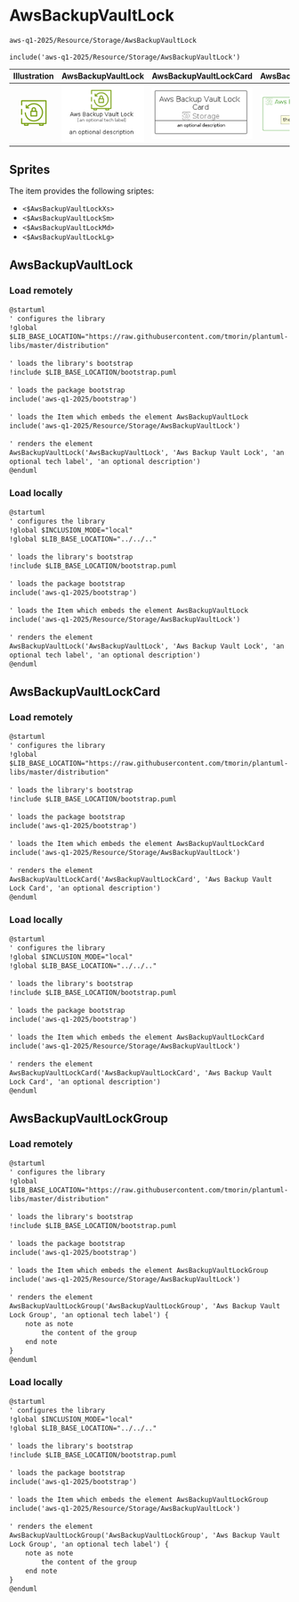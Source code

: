 # AwsBackupVaultLock


```text
aws-q1-2025/Resource/Storage/AwsBackupVaultLock
```

```text
include('aws-q1-2025/Resource/Storage/AwsBackupVaultLock')
```



| Illustration | AwsBackupVaultLock | AwsBackupVaultLockCard | AwsBackupVaultLockGroup |
| :---: | :---: | :---: | :---: |
| ![illustration for Illustration](../../../aws-q1-2025/Resource/Storage/AwsBackupVaultLock.png) | ![illustration for AwsBackupVaultLock](../../../aws-q1-2025/Resource/Storage/AwsBackupVaultLock.Local.png) | ![illustration for AwsBackupVaultLockCard](../../../aws-q1-2025/Resource/Storage/AwsBackupVaultLockCard.Local.png) | ![illustration for AwsBackupVaultLockGroup](../../../aws-q1-2025/Resource/Storage/AwsBackupVaultLockGroup.Local.png) |



## Sprites
The item provides the following sriptes:

- `<$AwsBackupVaultLockXs>`
- `<$AwsBackupVaultLockSm>`
- `<$AwsBackupVaultLockMd>`
- `<$AwsBackupVaultLockLg>`





## AwsBackupVaultLock

### Load remotely
```plantuml
@startuml
' configures the library
!global $LIB_BASE_LOCATION="https://raw.githubusercontent.com/tmorin/plantuml-libs/master/distribution"

' loads the library's bootstrap
!include $LIB_BASE_LOCATION/bootstrap.puml

' loads the package bootstrap
include('aws-q1-2025/bootstrap')

' loads the Item which embeds the element AwsBackupVaultLock
include('aws-q1-2025/Resource/Storage/AwsBackupVaultLock')

' renders the element
AwsBackupVaultLock('AwsBackupVaultLock', 'Aws Backup Vault Lock', 'an optional tech label', 'an optional description')
@enduml
```

### Load locally
```plantuml
@startuml
' configures the library
!global $INCLUSION_MODE="local"
!global $LIB_BASE_LOCATION="../../.."

' loads the library's bootstrap
!include $LIB_BASE_LOCATION/bootstrap.puml

' loads the package bootstrap
include('aws-q1-2025/bootstrap')

' loads the Item which embeds the element AwsBackupVaultLock
include('aws-q1-2025/Resource/Storage/AwsBackupVaultLock')

' renders the element
AwsBackupVaultLock('AwsBackupVaultLock', 'Aws Backup Vault Lock', 'an optional tech label', 'an optional description')
@enduml
```

## AwsBackupVaultLockCard

### Load remotely
```plantuml
@startuml
' configures the library
!global $LIB_BASE_LOCATION="https://raw.githubusercontent.com/tmorin/plantuml-libs/master/distribution"

' loads the library's bootstrap
!include $LIB_BASE_LOCATION/bootstrap.puml

' loads the package bootstrap
include('aws-q1-2025/bootstrap')

' loads the Item which embeds the element AwsBackupVaultLockCard
include('aws-q1-2025/Resource/Storage/AwsBackupVaultLock')

' renders the element
AwsBackupVaultLockCard('AwsBackupVaultLockCard', 'Aws Backup Vault Lock Card', 'an optional description')
@enduml
```

### Load locally
```plantuml
@startuml
' configures the library
!global $INCLUSION_MODE="local"
!global $LIB_BASE_LOCATION="../../.."

' loads the library's bootstrap
!include $LIB_BASE_LOCATION/bootstrap.puml

' loads the package bootstrap
include('aws-q1-2025/bootstrap')

' loads the Item which embeds the element AwsBackupVaultLockCard
include('aws-q1-2025/Resource/Storage/AwsBackupVaultLock')

' renders the element
AwsBackupVaultLockCard('AwsBackupVaultLockCard', 'Aws Backup Vault Lock Card', 'an optional description')
@enduml
```

## AwsBackupVaultLockGroup

### Load remotely
```plantuml
@startuml
' configures the library
!global $LIB_BASE_LOCATION="https://raw.githubusercontent.com/tmorin/plantuml-libs/master/distribution"

' loads the library's bootstrap
!include $LIB_BASE_LOCATION/bootstrap.puml

' loads the package bootstrap
include('aws-q1-2025/bootstrap')

' loads the Item which embeds the element AwsBackupVaultLockGroup
include('aws-q1-2025/Resource/Storage/AwsBackupVaultLock')

' renders the element
AwsBackupVaultLockGroup('AwsBackupVaultLockGroup', 'Aws Backup Vault Lock Group', 'an optional tech label') {
    note as note
        the content of the group
    end note
}
@enduml
```

### Load locally
```plantuml
@startuml
' configures the library
!global $INCLUSION_MODE="local"
!global $LIB_BASE_LOCATION="../../.."

' loads the library's bootstrap
!include $LIB_BASE_LOCATION/bootstrap.puml

' loads the package bootstrap
include('aws-q1-2025/bootstrap')

' loads the Item which embeds the element AwsBackupVaultLockGroup
include('aws-q1-2025/Resource/Storage/AwsBackupVaultLock')

' renders the element
AwsBackupVaultLockGroup('AwsBackupVaultLockGroup', 'Aws Backup Vault Lock Group', 'an optional tech label') {
    note as note
        the content of the group
    end note
}
@enduml
```

